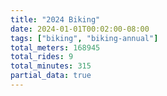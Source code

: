 ```yaml
---
title: "2024 Biking"
date: 2024-01-01T00:02:00-08:00
tags: ["biking", "biking-annual"]
total_meters: 168945
total_rides: 9
total_minutes: 315
partial_data: true
---
```

